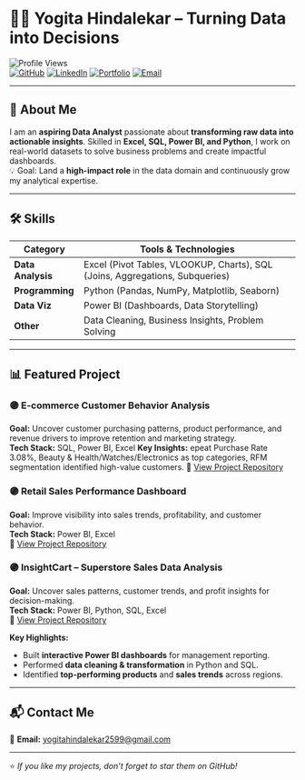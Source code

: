# 👩‍💻 Yogita Hindalekar – Turning Data into Decisions  

![Profile Views](https://komarev.com/ghpvc/?username=YogitaY&color=blueviolet)  
[![GitHub](https://img.shields.io/badge/GitHub-000?style=flat&logo=github&logoColor=white)](https://github.com/YogitaY)
[![LinkedIn](https://img.shields.io/badge/LinkedIn-0077B5?style=flat&logo=linkedin&logoColor=white)](https://www.linkedin.com/in/yogita-hindalekar-233306205)
[![Portfolio](https://img.shields.io/badge/Portfolio-000?style=flat&logo=notion&logoColor=white)](https://www.notion.so/Yogita-s-Data-Analyst-Portfolio-2489b3f9c91f80b28764d55eb2ce67c8)
[![Email](https://img.shields.io/badge/Email-D14836?style=flat&logo=gmail&logoColor=white)](mailto:yogitahindalekar2599@gmail.com)

---

## 📌 About Me  
I am an **aspiring Data Analyst** passionate about **transforming raw data into actionable insights**. Skilled in **Excel, SQL, Power BI, and Python**, I work on real-world datasets to solve business problems and create impactful dashboards.  
💡 Goal: Land a **high-impact role** in the data domain and continuously grow my analytical expertise.  

---

## 🛠 Skills  

| **Category**      | **Tools & Technologies** |
|-------------------|--------------------------|
| **Data Analysis** | Excel (Pivot Tables, VLOOKUP, Charts), SQL (Joins, Aggregations, Subqueries) |
| **Programming**   | Python (Pandas, NumPy, Matplotlib, Seaborn) |
| **Data Viz**      | Power BI (Dashboards, Data Storytelling) |
| **Other**         | Data Cleaning, Business Insights, Problem Solving |

---

## 📊 Featured Project  
### 🟣 E-commerce Customer Behavior Analysis 
**Goal:** Uncover customer purchasing patterns, product performance, and revenue drivers to improve retention and marketing strategy.  
**Tech Stack:** SQL, Power BI, Excel
**Key Insights:** epeat Purchase Rate 3.08%, Beauty & Health/Watches/Electronics as top categories, RFM segmentation identified high-value customers.
🔗 [View Project Repository]()  

### 🟣 Retail Sales Performance Dashboard  
**Goal:** Improve visibility into sales trends, profitability, and customer behavior.  
**Tech Stack:** Power BI, Excel  
🔗 [View Project Repository](https://github.com/YogitaY/Retail_Sales_Dashboardv)  

### 🟣 InsightCart – Superstore Sales Data Analysis  
**Goal:** Uncover sales patterns, customer trends, and profit insights for decision-making.  
**Tech Stack:** Power BI, Python, SQL, Excel  
🔗 [View Project Repository](https://github.com/YogitaY/E-Commerce-Sales-Insights)  


**Key Highlights:**  
- Built **interactive Power BI dashboards** for management reporting.  
- Performed **data cleaning & transformation** in Python and SQL.  
- Identified **top-performing products** and **sales trends** across regions.  

---

## 📬 Contact Me  

📧 **Email:** [yogitahindalekar2599@gmail.com](mailto:yogitahindalekar2599@gmail.com)   

---

⭐ *If you like my projects, don’t forget to star them on GitHub!*  
